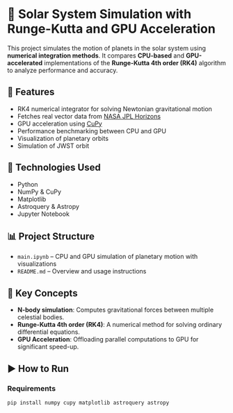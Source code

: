 # 🚀 Solar System Simulation with Runge-Kutta and GPU Acceleration

This project simulates the motion of planets in the solar system using **numerical integration methods**. It compares **CPU-based** and **GPU-accelerated** implementations of the **Runge-Kutta 4th order (RK4)** algorithm to analyze performance and accuracy.

## 📌 Features

- RK4 numerical integrator for solving Newtonian gravitational motion
- Fetches real vector data from [NASA JPL Horizons](https://ssd.jpl.nasa.gov/horizons/)
- GPU acceleration using [CuPy](https://cupy.dev/)
- Performance benchmarking between CPU and GPU
- Visualization of planetary orbits
- Simulation of JWST orbit

## 🔧 Technologies Used

- Python
- NumPy & CuPy
- Matplotlib
- Astroquery & Astropy
- Jupyter Notebook

## 📊 Project Structure

- `main.ipynb` – CPU and GPU simulation of planetary motion with visualizations
- `README.md` – Overview and usage instructions

## 🧠 Key Concepts

- **N-body simulation**: Computes gravitational forces between multiple celestial bodies.
- **Runge-Kutta 4th order (RK4)**: A numerical method for solving ordinary differential equations.
- **GPU Acceleration**: Offloading parallel computations to GPU for significant speed-up.

## ▶️ How to Run

### Requirements

```bash
pip install numpy cupy matplotlib astroquery astropy
